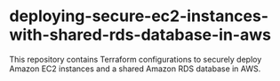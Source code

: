 # deploying-secure-ec2-instances-with-shared-rds-database-in-aws
This repository contains Terraform configurations to securely deploy Amazon EC2 instances and a shared Amazon RDS database in AWS.
